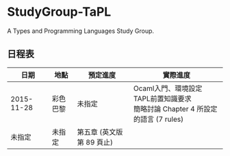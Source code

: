 # StudyGroup-TaPL

A Types and Programming Languages Study Group.

## 日程表

| 日期       | 地點 | 預定進度                  | 實際進度                                  | 
|------------|------|---------------------|-------------------------------------------|
| 2015-11-28 | 彩色巴黎 | 未指定                    | Ocaml入門、環境設定<br />TAPL前置知識要求<br/>簡略討論 Chapter 4 所設定的語言 (7 rules) |
| 未指定     | 未指定 | 第五章 (英文版第 89 頁止) |                                            |
